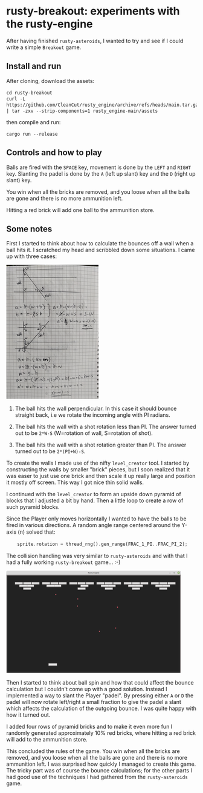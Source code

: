 # rusty-breakout: experiments with the rusty-engine

After having finished `rusty-asteroids`, I wanted
to try and see if I could write a simple `Breakout` game.

## Install and run

After cloning, download the assets:

    cd rusty-breakout
    curl -L https://github.com/CleanCut/rusty_engine/archive/refs/heads/main.tar.gz | tar -zxv --strip-components=1 rusty_engine-main/assets

then compile and run:

    cargo run --release
    
## Controls and how to play

Balls are fired with the `SPACE` key, movement is done by 
the `LEFT` and `RIGHT` key. Slanting the padel is done
by the `A` (left up slant) key and the `D` (right up slant) key.

You win when all the bricks are removed, and you loose when
all the balls are gone and there is no more ammunition left.

Hitting a red brick will add one ball to the ammunition store.


## Some notes

First I started to think about how to calculate the bounces off
a wall when a ball hits it. I scratched my head and scribbled
down some situations. I came up with three cases:

![](breakout-angle-calcs.png)


1. The ball hits the wall perpendicular. In this case it should
bounce straight back, i.e we rotate the incoming angle with PI radians.

2. The ball hits the wall with a shot rotation less than PI.
The answer turned out to be `2*W-S` (W=rotation of wall, S=rotation of shot).

2. The ball hits the wall with a shot rotation greater than PI.
The answer turned out to be `2*(PI+W)-S`.


To create the walls I made use of the nifty `level_creator` tool.
I started by constructing the walls by smaller "brick" pieces, but
I soon realized that it was easer to just use one brick and then
scale it up really large and position it mostly off screen. This
way I got nice thin solid walls.

I continued with the `level_creator` to form an upside down pyramid of
blocks that I adjusted a bit by hand. Then a little loop to create a row
of such pyramid blocks.

Since the Player only moves horizontally I wanted to have the balls
to be fired in various directions. A random angle range centered
around the Y-axis (ᴨ) solved that:

``` rust
    sprite.rotation = thread_rng().gen_range(FRAC_1_PI..FRAC_PI_2);
```

The collision handling was very similar to `rusty-asteroids` and with that
I had a fully working `rusty-breakout` game... :-)

![](pyramids.png)

Then I started to think about ball spin and how that could affect the
bounce calculation but I couldn't come up with a good solution.
Instead I implemented a way to slant the Player "padel". By pressing
either `A` or `D` the padel will now rotate left/right a small fraction
to give the padel a slant which affects the calculation of the
outgoing bounce. I was quite happy with how it turned out.

I added four rows of pyramid bricks and to make it even more fun
I randomly generated approximately 10% red bricks, where hitting
a red brick will add to the ammunition store.

This concluded the rules of the game. You win when all the bricks
are removed, and you loose when all the balls are gone and there is
no more ammunition left. I was surprised how quickly I managed
to create this game. The tricky part was of course the bounce
calculations; for the other parts I had good use of the techniques
I had gathered from the `rusty-asteroids` game.
